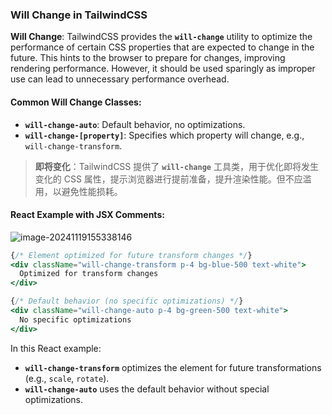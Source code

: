 ### Will Change in TailwindCSS

**Will Change**: TailwindCSS provides the **`will-change`** utility to optimize the performance of certain CSS properties that are expected to change in the future. This hints to the browser to prepare for changes, improving rendering performance. However, it should be used sparingly as improper use can lead to unnecessary performance overhead.

#### Common Will Change Classes:
- **`will-change-auto`**: Default behavior, no optimizations.
- **`will-change-[property]`**: Specifies which property will change, e.g., `will-change-transform`.

> **即将变化**：TailwindCSS 提供了 **`will-change`** 工具类，用于优化即将发生变化的 CSS 属性，提示浏览器进行提前准备，提升渲染性能。但不应滥用，以避免性能损耗。

#### React Example with JSX Comments:

![image-20241119155338146](C:\Users\10691\AppData\Roaming\Typora\typora-user-images\image-20241119155338146.png)

```jsx
{/* Element optimized for future transform changes */}
<div className="will-change-transform p-4 bg-blue-500 text-white">
  Optimized for transform changes
</div>

{/* Default behavior (no specific optimizations) */}
<div className="will-change-auto p-4 bg-green-500 text-white">
  No specific optimizations
</div>
```

In this React example:
- **`will-change-transform`** optimizes the element for future transformations (e.g., `scale`, `rotate`).
- **`will-change-auto`** uses the default behavior without special optimizations.